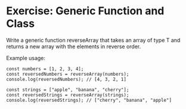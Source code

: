 # Exercise: Generic Function and Class

Write a generic function reverseArray that takes an array of type T and returns a new array with the elements in reverse order.

Example usage:

```typescript:
const numbers = [1, 2, 3, 4];
const reversedNumbers = reverseArray(numbers);
console.log(reversedNumbers); // [4, 3, 2, 1]

const strings = ["apple", "banana", "cherry"];
const reversedStrings = reverseArray(strings);
console.log(reversedStrings); // ["cherry", "banana", "apple"]
```
